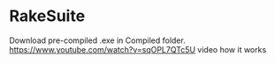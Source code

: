 # RakeSuite

Download pre-compiled .exe in Compiled folder.
https://www.youtube.com/watch?v=sqOPL7QTc5U video how it works
